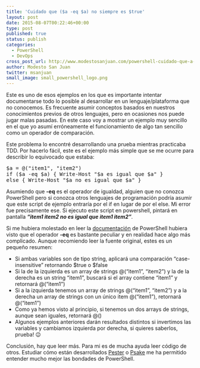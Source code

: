 ```yaml
---
title: 'Cuidado que ($a -eq $a) no siempre es $true'
layout: post
date: 2015-08-07T00:22:46+00:00
type: post
published: true
status: publish
categories:
  - PowerShell
  - DevOps
cross_post_url: http://www.modestosanjuan.com/powershell-cuidado-que-a-eq-a-no-siempre-es-true/
author: Modesto San Juan
twitter: msanjuan
small_image: small_powershell_logo.png
---
```

Este es uno de esos ejemplos en los que es importante intentar documentarse todo lo posible al desarrollar en un lenguaje/plataforma que no conocemos. Es frecuente asumir conceptos basados en nuestros conocimientos previos de otros lenguajes, pero en ocasiones nos puede jugar malas pasadas. En este caso voy a mostrar un ejemplo muy sencillo en el que yo asumí erróneamente el funcionamiento de algo tan sencillo como un operador de comparación.

Este problema lo encontré desarrollando una prueba mientras practicaba TDD. Por hacerlo fácil, este es el ejemplo más simple que se me ocurre para describir lo equivocado que estaba:

<pre class="lang:ps decode:true">$a = @("item1", "item2")
if ($a -eq $a) { Write-Host "$a es igual que $a" }
else { Write-Host "$a no es igual que $a" }</pre>

Asumiendo que **-eq** es el operador de igualdad, alguien que no conozca PowerShell pero si conozca otros lenguajes de programación podría asumir que este script de ejemplo entraría por el if en lugar de por el else. Mi error fue precisamente ese. Si ejecuto este script en powershell, pintará en pantalla _**&#8220;item1 item2 no es igual que item1 item2&#8221;**._

Si me hubiera molestado en leer la <a href="https://technet.microsoft.com/en-us/library/hh847759.aspx" target="_blank">documentación</a> de PowerShell hubiera visto que el operador **-eq** es bastante peculiar y en realidad hace algo más complicado. Aunque recomiendo leer la fuente original, estes es un pequeño resumen:

  * Si ambas variables son de tipo string, aplicará una comparación &#8220;case-insensitive&#8221; retornando $true o $false
  * Si la de la izquierda es un array de strings @(&#8220;item1&#8221;, &#8220;item2&#8221;) y la de la derecha es un string &#8220;item1&#8221;, buscará si el array contiene &#8220;item1&#8221; y retornará @(&#8220;item1&#8221;)
  * Si a la izquierda tenemos un array de strings @(&#8220;item1&#8221;, &#8220;item2&#8221;) y a la derecha un array de strings con un único item @(&#8220;item1&#8221;), retornará @(&#8220;item1&#8221;)
  * Como ya hemos visto al principio, si tenemos un dos arrays de strings, aunque sean iguales, retornará @()
  * Algunos ejemplos anteriores darán resultados distintos si invertimos las variables y cambiamos izquierda por derecha, si quieres saberlos, prueba! 😉

Conclusión, hay que leer más. Para mi es de mucha ayuda leer código de otros. Estudiar cómo están desarrollados [Pester](https://github.com/pester/Pester) o [Psake](https://github.com/psake/psake) me ha permitido entender mucho mejor las bondades de PowerShell.